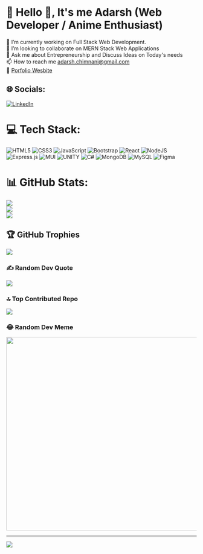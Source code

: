 # 💫 Hello 👋, It's me Adarsh (Web Developer / Anime Enthusiast)
🔭 I’m currently working on Full Stack Web Development.<br>👯 I’m looking to collaborate on MERN Stack Web Applications<br>💬 Ask me about Entrepreneurship and Discuss Ideas on Today's needs<br>📫 How to reach me adarsh.chimnani@gmail.com <br> 🔗 [Porfolio Wesbite](https://adarshchimnani.github.io/)


## 🌐 Socials:
[![LinkedIn](https://img.shields.io/badge/LinkedIn-%230077B5.svg?logo=linkedin&logoColor=white)](https://linkedin.com/in/https://www.linkedin.com/in/adarshchimnani) 

# 💻 Tech Stack:
![HTML5](https://img.shields.io/badge/html5-%23E34F26.svg?style=plastic&logo=html5&logoColor=white) ![CSS3](https://img.shields.io/badge/css3-%231572B6.svg?style=plastic&logo=css3&logoColor=white) ![JavaScript](https://img.shields.io/badge/javascript-%23323330.svg?style=plastic&logo=javascript&logoColor=%23F7DF1E) ![Bootstrap](https://img.shields.io/badge/bootstrap-%23563D7C.svg?style=plastic&logo=bootstrap&logoColor=white) ![React](https://img.shields.io/badge/react-%2320232a.svg?style=plastic&logo=react&logoColor=%2361DAFB) ![NodeJS](https://img.shields.io/badge/node.js-6DA55F?style=plastic&logo=node.js&logoColor=white) ![Express.js](https://img.shields.io/badge/express.js-%23404d59.svg?style=plastic&logo=express&logoColor=%2361DAFB) ![MUI](https://img.shields.io/badge/MUI-%230081CB.svg?style=plastic&logo=material-ui&logoColor=white) ![UNITY](https://img.shields.io/badge/Unity-%2320232a.svg?style=plastic&logo=unity&logoColor=white) ![C#](https://img.shields.io/badge/c%23-%23239120.svg?style=plastic&logo=c-sharp&logoColor=white) ![MongoDB](https://img.shields.io/badge/MongoDB-%234ea94b.svg?style=plastic&logo=mongodb&logoColor=white) ![MySQL](https://img.shields.io/badge/mysql-%2300f.svg?style=plastic&logo=mysql&logoColor=white) 	![Figma](https://img.shields.io/badge/figma-%23F24E1E.svg?style=plastic&logo=figma&logoColor=white)
# 📊 GitHub Stats:
![](https://github-readme-stats.vercel.app/api?username=adarshchimnani&theme=slateorange&hide_border=false&include_all_commits=false&count_private=false)<br/>
![](https://github-readme-streak-stats.herokuapp.com/?user=adarshchimnani&theme=slateorange&hide_border=false)<br/>
![](https://github-readme-stats.vercel.app/api/top-langs/?username=adarshchimnani&theme=slateorange&hide_border=false&include_all_commits=false&count_private=false&layout=compact)

## 🏆 GitHub Trophies
![](https://github-profile-trophy.vercel.app/?username=adarshchimnani&theme=discord&no-frame=false&no-bg=true&margin-w=4)

### ✍️ Random Dev Quote
![](https://quotes-github-readme.vercel.app/api?type=horizontal&theme=radical)

### 🔝 Top Contributed Repo
![](https://github-contributor-stats.vercel.app/api?username=adarshchimnani&limit=5&theme=tokyonight&combine_all_yearly_contributions=true)

### 😂 Random Dev Meme
<img src="https://rm.up.railway.app/" width="512px"/>

---
[![](https://visitcount.itsvg.in/api?id=adarshchimnani&icon=0&color=2)](https://visitcount.itsvg.in)

<!-- Proudly created with GPRM ( https://gprm.itsvg.in ) -->
